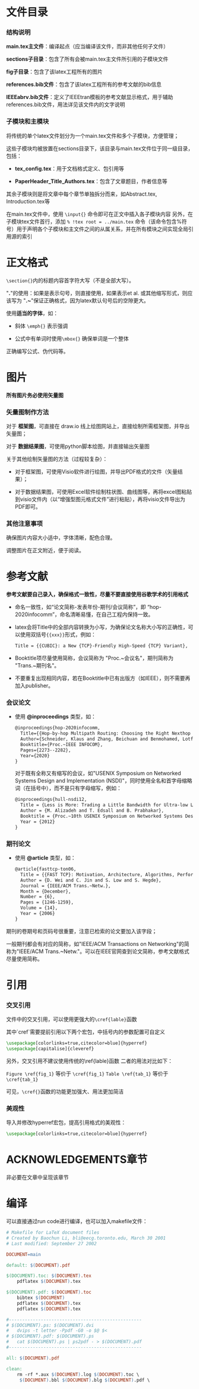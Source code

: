# 文件目录

### 结构说明

__main.tex主文件__：编译起点（应当编译该文件，而非其他任何子文件）

__sections子目录__：包含了所有会被main.tex主文件所引用的子模块文件

__fig子目录__：包含了该latex工程所有的图片

__references.bib文件__：包含了该latex工程所有的参考文献的bib信息

__IEEEabrv.bib文件__：定义了IEEEtran模板的参考文献显示格式，用于辅助references.bib文件，用法详见该文件内的文字说明

### 子模块和主模块
将传统的单个latex文件划分为一个main.tex文件和多个子模块，方便管理；

这些子模块均被放置在sections目录下，该目录与main.tex文件位于同一级目录，包括：
	
* __tex_config.tex__：用于文档格式定义、包引用等

* __PaperHeader_Title_Authors.tex__：包含了文章题目，作者信息等
	
其余子模块则是将文章中每个章节单独拆分而来，如Abstract.tex, Introduction.tex等

在main.tex文件中，使用 `\input{}` 命令即可在正文中插入各子模块内容
另外，在子模块tex文件首行，添加 `% !tex root = ../main.tex` 命令（该命令包含%符号）用于声明各个子模块和主文件之间的从属关系，并在所有模块之间实现全局引用源的索引

# 正文格式

`\section{}`内的标题内容首字符大写（不是全部大写）。

"**.**"的使用：如果是表示句号，则直接使用，如果表示et al. 或其他缩写形式，则应该写为 "**.~**"保证正确格式，因为latex默认句号后的空隙更大。

使用**适当的字体**，如：

  - 斜体 `\emph{}` 表示强调

  - 公式中有单词时使用`\mbox{}` 确保单词是一个整体

正确编写公式、伪代码等。

# 图片

__所有图片务必使用矢量图__

### 矢量图制作方法

对于 __框架图__，可直接在 draw.io 线上绘图网站上，直接绘制所需框架图，并导出矢量图；

对于 __数据结果图__，可使用python脚本绘图，并直接输出矢量图

关于其他绘制矢量图的方法（过程较复杂）：

 * 对于框架图，可使用Visio软件进行绘图，并导出PDF格式的文件（矢量结果）；

 * 对于数据结果图，可使用Excel软件绘制柱状图、曲线图等，再将excel图粘贴到visio文件内（以“增强型图元格式文件”进行粘贴），再将visio文件导出为PDF即可。

### 其他注意事项

确保图片内容大小适中，字体清晰，配色合理。

调整图片在正文附近，便于阅读。

# 参考文献

**参考文献要自己录入，确保格式一致性，尽量不要直接使用谷歌学术的引用格式**

* 命名一致性，如“论文简称-发表年份-期刊/会议简称”，即 “hop-2020infocomm”，命名清晰易懂，在自己工程内保持一致。

* latex会将Title中的全部内容转换为小写，为确保论文名称大小写的正确性，可以使用双括号`{{xxx}}`形式，例如：

   ```tex
   Title = {{CUBIC}: a New {TCP}-Friendly High-Speed {TCP} Variant},
   ```

* Booktitle项尽量使用简称，会议简称为 "Proc.~会议名"，期刊简称为 "Trans.~期刊名"。

* 不要重复出现相同内容，若在Booktitle中已有出版方（如IEEE），则不需要再加入publisher。

### 会议论文

- 使用 **@inproceedings** 类型，如：

  ```tex
  @inproceedings{hop-2020infocomm,
  	Title={{Hop-by-hop Multipath Routing: Choosing the Right Nexthop Set}},
  	Author={Schneider, Klaus and Zhang, Beichuan and Benmohamed, Lotfi},
  	Booktitle={Proc.~IEEE INFOCOM},
  	Pages={2273--2282},
  	Year={2020}
  }
  ```

  对于既有全称又有缩写的会议，如"USENIX Symposium on Networked Systems Design and Implementation (NSDI)"，同时使用全名和首字母缩略词（在括号中），而不是只有字母缩写，例如：

  ```tex
  @inproceedings{hull-nsdi12,
  	Title = {Less is More: Trading a Little Bandwidth for Ultra-low Latency in the Data Center},
  	Author = {M. Alizadeh and T. Edsall and B. Prabhakar},
  	Booktitle = {Proc.~10th USENIX Symposium on Networked Systems Design and Implementation(NSDI)},
  	Year = {2012}
  }
  ```

### 期刊论文

- 使用 **@article** 类型，如：

  ```tex
  @article{fasttcp-ton06,
  	Title = {{FAST TCP}: Motivation, Architecture, Algorithms, Performance},
  	Author = {D. Wei and C. Jin and S. Low and S. Hegde},
  	Journal = {IEEE/ACM Trans.~Netw.},
  	Month = {December},
  	Number = {6},
  	Pages = {1246-1259},
  	Volume = {14},
  	Year = {2006}
  }
  ```

期刊的卷期号和页码号很重要，注意已检索的论文要加入该字段；

一般期刊都会有对应的简称，如"IEEE/ACM Transactions on Networking"的简称为"IEEE/ACM Trans.~Netw."。可以在IEEE官网查到论文简称，参考文献格式尽量使用简称。

# 引用

### 交叉引用

文件中的交叉引用，可以使用更强大的`\cref{lable}`函数

 其中\`cref`需要提前引用以下两个宏包，中括号内的参数配置可自定义

```tex
\usepackage[colorlinks=true,citecolor=blue]{hyperref}
\usepackage[capitalise]{cleveref}
```
  
另外，交叉引用不建议使用传统的\ref{lable}函数
二者的用法对比如下：

`Figure \ref{fig_1}` 等价于 `\cref{fig_1}`
`Table \ref{tab_1}` 等价于 `\cref{tab_1}`

可见，`\cref{}`函数的功能更加强大、用法更加简洁

### 美观性

导入并修改hyperref宏包，提高引用格式的美观性：

  ```tex
  \usepackage[colorlinks=true,citecolor=blue]{hyperref}
  ```

# ACKNOWLEDGEMENTS章节
非必要在文章中呈现该章节

# 编译

可以直接通过run code进行编译，也可以加入makefile文件：

```makefile
# Makefile for LaTeX document files
# Created by Baochun Li, bli@eecg.toronto.edu, March 30 2001
# Last modified: September 27 2002 

DOCUMENT=main

default: $(DOCUMENT).pdf

$(DOCUMENT).toc: $(DOCUMENT).tex
	pdflatex $(DOCUMENT).tex

$(DOCUMENT).pdf: $(DOCUMENT).toc
	bibtex $(DOCUMENT)
	pdflatex $(DOCUMENT).tex
	pdflatex $(DOCUMENT).tex

#--------------------------------------------------
# $(DOCUMENT).ps: $(DOCUMENT).dvi
# 	dvips -t letter -Ppdf -G0 -o $@ $<
# $(DOCUMENT).pdf: $(DOCUMENT).ps
# 	cat $(DOCUMENT).ps | ps2pdf - > $(DOCUMENT).pdf 
#-------------------------------------------------- 

all: $(DOCUMENT).pdf

clean:
	rm -rf *.aux $(DOCUMENT).log $(DOCUMENT).toc \
     $(DOCUMENT).bbl $(DOCUMENT).blg $(DOCUMENT).pdf \
```



